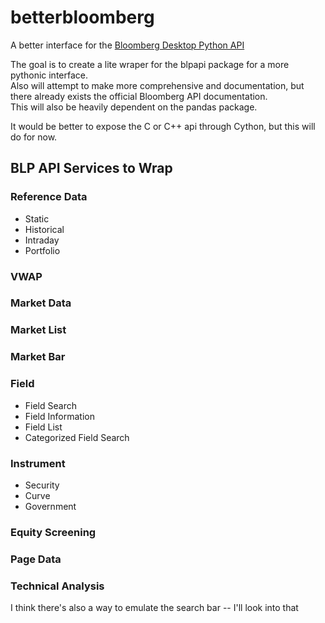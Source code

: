 # betterbloomberg

A better interface for the [Bloomberg Desktop Python API](https://www.bloomberg.com/professional/support/api-library/)  

The goal is to create a lite wraper for the blpapi package for a more pythonic interface.  
Also will attempt to make more comprehensive and documentation, but there already exists the official Bloomberg API documentation.  
This will also be heavily dependent on the pandas package.  

It would be better to expose the C or C++ api through Cython, but this will do for now.  

## BLP API Services to Wrap  

### Reference Data  
* Static  
* Historical  
* Intraday  
* Portfolio

### VWAP  

### Market Data  

### Market List

### Market Bar  

### Field  
* Field Search  
* Field Information  
* Field List  
* Categorized Field Search  

### Instrument  
* Security
* Curve
* Government

### Equity Screening  

### Page Data  

### Technical Analysis  



I think there's also a way to emulate the search bar -- I'll look into that

